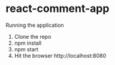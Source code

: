 # react-comment-app

Running the application

1. Clone the repo
2. npm install
3. npm start
4. Hit the browser http://localhost:8080
